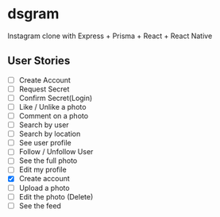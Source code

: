 # dsgram

Instagram clone with Express + Prisma + React + React Native

## User Stories

- [ ] Create Account
- [ ] Request Secret
- [ ] Confirm Secret(Login)
- [ ] Like / Unlike a photo
- [ ] Comment on a photo
- [ ] Search by user
- [ ] Search by location
- [ ] See user profile
- [ ] Follow / Unfollow User
- [ ] See the full photo
- [ ] Edit my profile
- [x] Create account
- [ ] Upload a photo
- [ ] Edit the photo (Delete)
- [ ] See the feed
